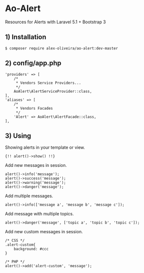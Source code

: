 # Ao-Alert
Resources for Alerts with Laravel 5.1 + Bootstrap 3

## 1) Installation
````
$ composer require alex-oliveira/ao-alert:dev-master
````

## 2) config/app.php
````
'providers' => [
    /*
     * Vendors Service Providers...
     */
    AoAlert\AlertServiceProvider::class,
],
'aliases' => [
    /*
     * Vendors Facades
     */
    'Alert' => AoAlert\AlertFacade::class,
],
````

## 3) Using
Showing alerts in your template or view.
````
{!! alert()->show() !!}
````

Add new messages in session.
````
alert()->info('message');
alert()->success('message');
alert()->warning('message');
alert()->danger('message');
````

Add multiple messages.
````
alert()->info(['message a', 'message b', 'message c']);
````

Add message with multiple topics.
````
alert()->danger('message', ['topic a', 'topic b', 'topic c']);
````

Add new custom messages in session.
````
/* CSS */
.alert-custom{
    background: #ccc
}

/* PHP */
alert()->add('alert-custom', 'message');
````
